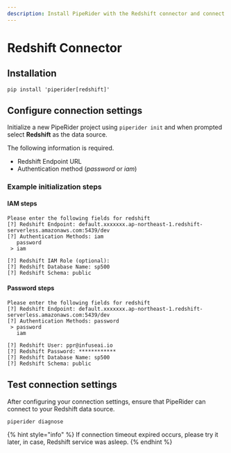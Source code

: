 ```yaml
---
description: Install PipeRider with the Redshift connector and connect to a data source.
---
```


# Redshift Connector

## Installation

```
pip install 'piperider[redshift]'
```

## Configure connection settings

Initialize a new PipeRider project using `piperider init` and when prompted select **Redshift** as the data source.

The following information is required.

* Redshift Endpoint URL
* Authentication method (_password_ or _iam_)

### Example initialization steps

#### IAM steps

```
Please enter the following fields for redshift
[?] Redshift Endpoint: default.xxxxxxx.ap-northeast-1.redshift-serverless.amazonaws.com:5439/dev
[?] Authentication Methods: iam
   password
 > iam

[?] Redshift IAM Role (optional):
[?] Redshift Database Name: sp500
[?] Redshift Schema: public
```

#### Password steps

```
Please enter the following fields for redshift
[?] Redshift Endpoint: default.xxxxxxx.ap-northeast-1.redshift-serverless.amazonaws.com:5439/dev
[?] Authentication Methods: password
 > password
   iam

[?] Redshift User: ppr@infuseai.io
[?] Redshift Password: ************
[?] Redshift Database Name: sp500
[?] Redshift Schema: public
```

## Test connection settings

After configuring your connection settings, ensure that PipeRider can connect to your Redshift data source.

```
piperider diagnose
```

{% hint style="info" %}
If connection timeout expired occurs, please try it later, in case, Redshift service was asleep.
{% endhint %}
